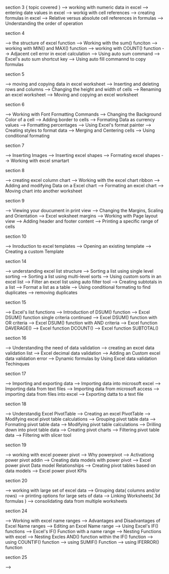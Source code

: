 section 3 { topic covered }
--> working with numeric data in excel
--> entering date values in excel
--> workig with cell references
--> creating formulas in excel
--> Relative versus absolute cell references in formulas
--> Understanding the order of operation

section 4 

--> the structure of excel function
--> Working with the sum() funciton
--> working with MIN() and MAX() function
--> working with COUNT() function
--> Adjacent cell error in excel calculation
--> Using auto sum command
--> Excel's auto sum shortcut key
--> Using auto fill commannd to copy formulas

section 5

--> moving and copying data in excel worksheet
--> Inserting and deleting rows and columns
--> Changing the height and width of cells
--> Renaming an excel worksheet
--> Moving and copying an excel worksheet

section 6

--> Working with Font Formatting Commands
--> Changing the Background Color of a cell
--> Adding border to cells
--> Formating Data as currency values
--> Formatting percentages
--> Using Excel's format painter
--> Creating styles to format data
--> Merging and Centering cells
--> Using conditional formating

section 7

--> Inserting Images
--> Inserting excel shapes
--> Formating excel shapes
--> Working with excel smartart

section 8

--> creating excel column chart
--> Working with the excel chart ribbon
--> Adding and modifying Data on a Excel chart
--> Formating an excel chart
--> Moving chart into another worksheet

section 9

--> Viewing your doucument in print view
--> Changing the Margins, Scaling and Orientation
--> Excel woksheet margins
--> Working with Page layout view
--> Adding header and footer content
--> Printing a specific range of cells

section 10

--> Inroduction to excel templates
--> Opening an existing template
--> Creating a custom Template

section 14

--> understanding excel list structure
--> Sorting a list using single level sorting
--> Sorting a list using multi-level sorts
--> Using custom sorts in an excel list
--> Filter an excel list using auto filter tool
--> Creating subtotals in a list
--> Format a list as a table
--> Using conditional formating to find duplicates
--> removing duplicates 

section 15

--> Excel's list functions
--> Introduction of DSUM() function
--> Excel DSUM() function single criteria continued
--> Excel DSUM() function with OR criteria
--> Excel DSUM() function with AND criteria
--> Excel function DAVERAGE()
--> Excel function DCOUNT()
--> Excel function SUBTOTAL()

section 16

--> Understanding the need of data validation
--> creating an excel data validation list
--> Excel decimal data validation
--> Adding an Custom excel data validation error
--> Dynamic formulas by Using Excel data validation Techinques

section 17

--> Importing and exporting data
--> Importing data into microsoft excel
--> Importing data from text files
--> Importing data from microsoft access
--> importing data from files into excel
--> Exporting datta to a text file

section 18

--> Understandig Excel PivotTable
--> Creating an excel PivotTable
--> Modifying excel pivot table calculations
--> Grouping pivot table data
--> Formating pivot table data
--> Modifying pivot table calculations
--> Drilling down into pivot table data
--> Creating pivot charts
--> Filtering pivot table data
--> Filtering with slicer tool

section 19

--> working with excel poewer pivot
--> Why powerpivot
--> Activationg power pivot addin
--> Creating data models with power pivot
--> Excel power pivot Data model Relationships
--> Creating pivot tables based on data models
--> Excel power pivot KPIs

section 20

--> working with large set of excel data 
--> Grouping data( columns and/or rows)
--> printing options for large sets of data
--> Linking Worksheets( 3d formulas )
--> consolidating data from multiple worksheets

section 24

--> Working with excel name ranges 
--> Advantages and Disadvantages of Excel Name ranges
--> Editing an Excel Name range
--> Using Excel's IF() functions
--> Excel's IF() Function with a name range
--> Nesting Functions with excel
--> Nesting Excles AND() function within the IF() function
--> using COUNTIF() function
--> using SUMIF() Function
--> using IFERROR() function

section 25

--> 

